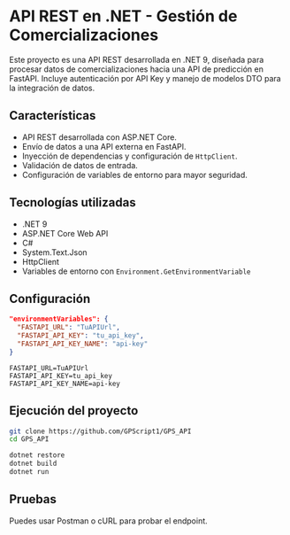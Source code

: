 # API REST en .NET - Gestión de Comercializaciones

Este proyecto es una API REST desarrollada en .NET 9, diseñada para procesar datos de comercializaciones hacia una API de predicción en FastAPI. Incluye autenticación por API Key y manejo de modelos DTO para la integración de datos.

## Características

- API REST desarrollada con ASP.NET Core.
- Envío de datos a una API externa en FastAPI.
- Inyección de dependencias y configuración de `HttpClient`.
- Validación de datos de entrada.
- Configuración de variables de entorno para mayor seguridad.

## Tecnologías utilizadas

- .NET 9
- ASP.NET Core Web API
- C#
- System.Text.Json
- HttpClient
- Variables de entorno con `Environment.GetEnvironmentVariable`

## Configuración

```json
"environmentVariables": {
  "FASTAPI_URL": "TuAPIUrl",
  "FASTAPI_API_KEY": "tu_api_key",
  "FASTAPI_API_KEY_NAME": "api-key"
}
```

```
FASTAPI_URL=TuAPIUrl
FASTAPI_API_KEY=tu_api_key
FASTAPI_API_KEY_NAME=api-key
```

## Ejecución del proyecto
```bash
git clone https://github.com/GPScript1/GPS_API
cd GPS_API 
```

```bash
dotnet restore
dotnet build
dotnet run
```

## Pruebas

Puedes usar Postman o cURL para probar el endpoint.